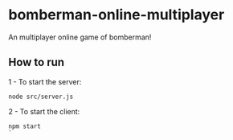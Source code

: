 # bomberman-online-multiplayer
An multiplayer online game of bomberman!


## How to run
1 - To start the server:
```
node src/server.js
```  
2 - To start the client:
```
npm start
`
